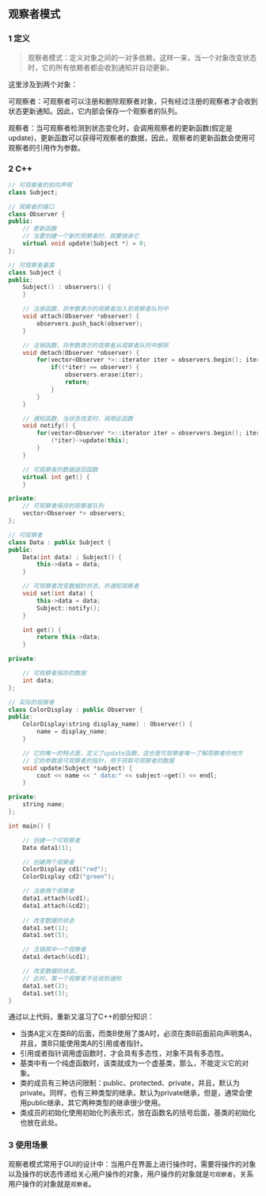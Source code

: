## 观察者模式

### 1 定义

> 观察者模式：定义对象之间的一对多依赖，这样一来，当一个对象改变状态时，它的所有依赖者都会收到通知并自动更新。

这里涉及到两个对象：

可观察者：可观察者可以注册和删除观察者对象，只有经过注册的观察者才会收到状态更新通知。因此，它内部会保存一个观察者的队列。

观察者：当可观察者检测到状态变化时，会调用观察者的更新函数(假定是update)，更新函数可以获得可观察者的数据，因此，观察者的更新函数会使用可观察者的引用作为参数。

### 2 C++

``` C++
// 可观察者的前向声明
class Subject;

// 观察者的接口
class Observer {
public:
	// 更新函数
	// 当要创建一个新的观察者时，就要继承它
    virtual void update(Subject *) = 0;
};

// 可观察者基类
class Subject {
public:
	Subject() : observers() {
	}

	// 注册函数，将参数表示的观察者加入到观察者队列中
	void attach(Observer *observer) {
		observers.push_back(observer);
	}

	// 注销函数，将参数表示的观察者从观察者队列中删除
	void detach(Observer *observer) {
		for(vector<Observer *>::iterator iter = observers.begin(); iter != observers.end(); ++iter) {
			if((*iter) == observer) {
				observers.erase(iter);
				return;
			}
		}
	}

	// 通知函数，当状态改变时，调用此函数
	void notify() {
		for(vector<Observer *>::iterator iter = observers.begin(); iter != observers.end(); ++iter) {
			(*iter)->update(this);
		}
	}

	// 可观察者的数据返回函数
	virtual int get() {
	}

private:
	// 可观察者保存的观察者队列
	vector<Observer *> observers;
};

// 可观察者
class Data : public Subject {
public:
	Data(int data) : Subject() {
		this->data = data;
	}

	// 可观察者改变数据的状态，并通知观察者
	void set(int data) {
		this->data = data;
		Subject::notify();
	}

	int get() {
		return this->data;
	}

private:

	// 可观察者保存的数据
	int data;
};

// 实际的观察者
class ColorDisplay : public Observer {
public:
	ColorDisplay(string display_name) : Observer() {
		name = display_name;
	}

	// 它的唯一的特点是，定义了update函数，这也是可观察者唯一了解观察者的地方
	// 它的参数是可观察者的指针，用于获取可观察者的数据
	void update(Subject *subject) {
		cout << name << " data:" << subject->get() << endl;
	}

private:
	string name;
};

int main() {

	// 创建一个可观察者
	Data data1(1);

	// 创建两个观察者
	ColorDisplay cd1("red");
	ColorDisplay cd2("green");

	// 注册两个观察者
	data1.attach(&cd1);
	data1.attach(&cd2);
	
	// 改变数据的状态
	data1.set(1);
	data1.set(5);

	// 注销其中一个观察者
	data1.detach(&cd1);

	// 改变数据的状态，
	// 此时，第一个观察者不会收到通知
	data1.set(2);
	data1.set(3);
}
```

通过以上代码，重新又温习了C++的部分知识：

* 当类A定义在类B的后面，而类B使用了类A时，必须在类B前面前向声明类A，并且，类B只能使用类A的引用或者指针。
* 引用或者指针调用虚函数时，才会具有多态性，对象不具有多态性。
* 基类中有一个纯虚函数时，该类就成为一个虚基类，那么，不能定义它的对象。
* 类的成员有三种访问限制：public、protected、private，并且，默认为private。同样，也有三种类型的继承，默认为private继承，但是，通常会使用public继承，其它两种类型的继承很少使用。
* 类成员的初始化使用初始化列表形式，放在函数名的括号后面，基类的初始化也放在此处。

### 3 使用场景

观察者模式常用于GUI的设计中：当用户在界面上进行操作时，需要将操作的对象以及操作的状态传递给关心用户操作的对象，用户操作的对象就是`可观察者`，关系用户操作的对象就是`观察者`。
